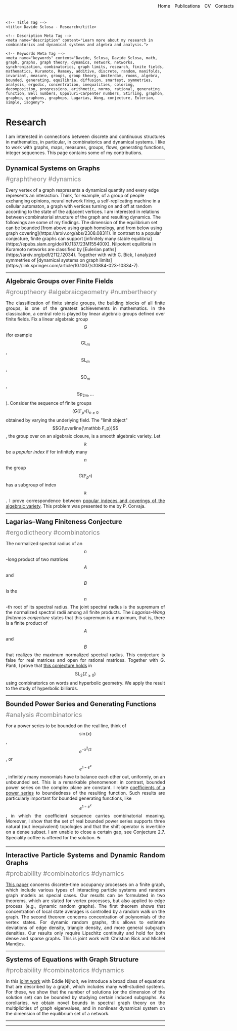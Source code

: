 <head>
    <meta charset="UTF-8">
    <meta name="viewport" content="width=device-width, initial-scale=1.0">
    
    <!-- Title Tag -->
    <title> Davide Sclosa - Research</title>
    
    <!-- Description Meta Tag -->
    <meta name="description" content="Learn more about my research in combinatorics and dynamical systems and algebra and analysis.">
    
    <!-- Keywords Meta Tag -->
    <meta name="keywords" content="Davide, Sclosa, Davide Sclosa, math, graph, graphs, graph theory, dynamics, network, networks, synchronization, combinatorics, graph limits, research, finite fields, mathematics, Kuramoto, Ramsey, additive, discrete, random, manifolds, invariant, measure, groups, group theory, Amsterdam, rooms, algebra, bounded, generating, equilibria, diffusion, smartest, symmetries, analysis, ergodic, concentration, inequalities, coloring, decomposition, progressions, arithmetic, norms, rational, generating function, Bell numbers, Uppuluri-Carpenter numbers, Stirling, graphon, graphop, graphons, graphops, Lagarias, Wang, conjecture, Eulerian, simple, isogeny">
</head>

<style>
.container {
    position: relative;
}

.menu {
    position: absolute;
    top: 10px;
    right: 10px;
    list-style-type: none;
    margin: 0;
    padding: 0;
}

.menu li {
    display: inline;
    margin-left: 10px;
}

.menu li:first-child {
    margin-left: 0;
}
</style>

<ul class="menu">
    <li><a href="index" style="text-decoration: none; color: black;">Home</a></li>
    <li><a href="publications" style="text-decoration: none; color: black;">Publications</a></li>
    <li><a href="cv.pdf" download style="text-decoration: none; color: black;">CV</a></li>
    <li><a href="mailto:davide.sclosa@gmail.com" style="text-decoration: none; color: black;">Contacts</a></li>
</ul>




# Research
I am interested in connections between discrete and continuous structures in mathematics, in particular, in combinatorics and dynamical systems. I like to work with graphs, maps, measures, groups, flows, generating functions, integer sequences. This page contains some of my contributions.

___

<p style="display: flex; justify-content: space-between; align-items: center; flex-wrap: wrap; gap: 10px;">
  <span style="font-weight: bold; font-size: 20px;">Dynamical Systems on Graphs</span>
  <span style="color: gray; font-size: 20px;">#graphtheory #dynamics</span>
</p>
Every vertex of a graph respresents a dynamical quantity and every edge represents an interaction. Think, for example, of a group of people exchanging opinions, neural network firing, a self-replicating machine in a cellular automaton, a graph with vertices turning on and off at random according to the state of the adjacent vertices. I am interested in relations between combinatorial structure of the graph and resulting dynamics. The followings are some of my findings.
The dimension of the equilibrium set can be bounded
[from above using graph homology, and from below using graph covering](https://arxiv.org/abs/2308.08311).
In contrast to a popular conjecture, finite graphs can support [infinitely many stable equilibria](https://epubs.siam.org/doi/10.1137/23M155400X).
Nilpotent equilibria in Kuramoto networks are classified by [Eulerian paths](https://arxiv.org/pdf/2112.12034).
Together with with C. Bick, I analyzed symmetries of [dynamical systems on graph limits](https://link.springer.com/article/10.1007/s10884-023-10334-7).

___

<p style="display: flex; justify-content: space-between; align-items: center; flex-wrap: wrap; gap: 10px;">
  <span style="font-weight: bold; font-size: 20px;">Algebraic Groups over Finite Fields</span>
  <span style="color: gray; font-size: 20px;">#grouptheory #algebraicgeometry #numbertheory</span>
</p>

The classification of finite simple groups, the building blocks of all finite groups, is one of the greatest achievements in mathematics.
In the classication, a central role is played by linear algebraic groups defined over finite fields.
Fix a linear algebraic group $$G$$ (for example $$\mathrm{GL}_m$$, $$\mathrm{SL}_m$$, $$\mathrm{SO}_m$$, $$\mathrm{Sp}_{2m}, \ldots$$).
Consider the sequence of finite groups $$(G(\mathbb F_{p^n}))_{n\geq 0}$$ obtained by varying the underlying field.
The "limit object" $$G(\overline{\mathbb F_p})$$, the group over on an algebraic closure, is a smooth algebraic variety.
Let $$k$$ be a *popular index* if for infinitely many $$n$$ the group $$G(\mathbb F_{p^n})$$ has a subgroup of index $$k$$.
I prove correspondence between [popular indeces and coverings of the algebraic variety](https://www.degruyter.com/document/doi/10.1515/jgth-2022-0110/html?lang=en).
This problem was presented to me by P. Corvaja.

___
<p style="display: flex; justify-content: space-between; align-items: center; flex-wrap: wrap; gap: 10px;">
  <span style="font-weight: bold; font-size: 20px;">Lagarias–Wang Finiteness Conjecture</span>
  <span style="color: gray; font-size: 20px;">#ergodictheory #combinatorics</span>
</p>

The normalized spectral radius of an $$n$$-long product of two matrices $$A$$ and $$B$$ is the $$n$$-th root of its spectral radius.
The joint spectral radius is the supremum of the normalized spectral radii among all finite products.
The *Lagarias–Wang finiteness conjecture* states that this supremum is a maximum, that is, there is a finite product of $$A$$ and $$B$$ that realizes
the maximum normalized spectral radius. This conjecture is false for real matrices and open for rational matrices.
Together with G. Panti, I prove that [this conjecture holds](https://iopscience.iop.org/article/10.1088/1361-6544/ac0484/meta) in $$\mathrm{SL}_2(\mathbb Z_{\geq 0})$$ using combinatorics on words and hyperbolic geometry.
We apply the result to the study of hyperbolic billiards.

___
<p style="display: flex; justify-content: space-between; align-items: center; flex-wrap: wrap; gap: 10px;">
  <span style="font-weight: bold; font-size: 20px;">Bounded Power Series and Generating Functions</span>
  <span style="color: gray; font-size: 20px;">#analysis #combinatorics</span>
</p>

For a power series to be bounded on the real line, think of $$\sin(x)$$, $$e^{-x^2/2}$$, or $$e^{1-e^x}$$,
infinitely many monomials have to balance each other out, uniformly, on an unbounded set.
This is a remarkable phenomenon: in contrast, bounded power series on the complex plane are constant.
I relate [coefficients of a power series](https://www.sciencedirect.com/science/article/pii/S0022247X24003706) to boundedness of the resulting function.
Such results are particularly important for bounded generating functions, like $$e^{1-e^x}$$, in which the coefficient sequence carries combinatorial meaning.
Moreover, I show that the set of real bounded power series supports three natural (but inequivalent) topologies and that the shift operator is invertible on a dense subset.
I am unable to close a certain gap, see Conjecture 2.7. Speciality coffee is offered for the solution. ☕️

___

<p style="display: flex; justify-content: space-between; align-items: center; flex-wrap: wrap; gap: 10px;">
  <span style="font-weight: bold; font-size: 20px;">Interactive Particle Systems and Dynamic Random Graphs </span>
  <span style="color: gray; font-size: 20px;">#probability #combinatorics #dynamics</span>
</p>

[This paper](https://arxiv.org/pdf/2410.06807) concerns discrete-time occupancy processes on a finite graph, which include various types of interacting particle systems and random graph models as special cases. Our results can be formulated in two theorems, which are stated for vertex processes, but also applied to edge process (e.g., dynamic random graphs). The first theorem shows that concentration of
local state averages is controlled by a random walk on the graph. The second theorem concerns
concentration of polynomials of the vertex states. For dynamic random graphs, this allows to
estimate deviations of edge density, triangle density, and more general subgraph densities. Our
results only require Lipschitz continuity and hold for both dense and sparse graphs.
This is joint work with Christian Bick and Michel Mandjes.

---

<p style="display: flex; justify-content: space-between; align-items: center; flex-wrap: wrap; gap: 10px;">
  <span style="font-weight: bold; font-size: 20px;">Systems of Equations with Graph Structure </span>
  <span style="color: gray; font-size: 20px;">#probability #combinatorics #dynamics</span>
</p>

In this [joint work](https://arxiv.org/pdf/2410.06840) with Eddie Nijholt, we introduce a broad class of equations that are described by a graph, which includes many well-studied systems. For these, we show that the number of solutions (or the dimension of the solution set) can be bounded by studying certain induced subgraphs. As corollaries, we obtain novel bounds in spectral graph theory on the
multiplicities of graph eigenvalues, and in nonlinear dynamical system on the dimension
of the equilibrium set of a network.

---




<script
  src="https://cdn.mathjax.org/mathjax/latest/MathJax.js?config=TeX-AMS-MML_HTMLorMML"
  type="text/javascript">
</script>

___

<style>
	p {
    text-align: justify;
}
</style>

